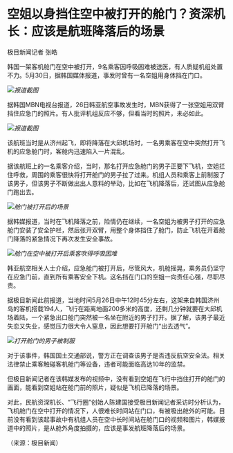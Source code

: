 # 空姐以身挡住空中被打开的舱门？资深机长：应该是航班降落后的场景

极目新闻记者 张皓

韩国一架客机舱门在空中被打开，9名乘客因呼吸困难被送医，有人质疑机组处置不力。5月30日，据韩国媒体报道，事发时曾有一名空姐用身体挡在门口。

![](https://inews.gtimg.com/om_bt/OtR8Df6cokcLFWKLQoJw7kxLBKDarbYCG6qMxJwNoDdRMAA/1000)_报道截图_

据韩国MBN电视台报道，26日韩亚航空事故发生时，MBN获得了一张空姐用双臂挡住应急门的照片。有人批评机组反应不够，但看当时的照片，未必如此。

![](https://inews.gtimg.com/om_bt/OqUJrQQApUZew1FluAz07UW9K9VAHEuw0InspyE8OwpVYAA/1000)_报道截图_

该航班当时是从济州起飞，即将降落在大邱机场时，一名男乘客在空中突然打开飞机的应急舱门时，客舱内迅速陷入一片混乱。

据该航班上的一名乘客介绍，当时，那名打开应急舱门的男子正要下飞机，空姐拦住呼救，周围的乘客很快将打开舱门的男子拉了过来。机组人员和乘客上前制服了该男子，但该男子不断做出出人意料的举动，比如在飞机降落后，还试图从应急舱门跑出去。

![](https://inews.gtimg.com/om_bt/OdltgZw2wCqnS4l14hMg1V-hBFyY465LSe2tw6J8CofH4AA/1000)_舱门被打开后的场景_

据韩媒报道，当时在飞机降落之前，险情仍在继续，一名空姐为被男子打开的应急舱门安装了安全护栏，然后张开双臂，用整个身体挡住了舱门，防止飞机在开着舱门降落的紧急情况下再次发生安全事故。

![](https://inews.gtimg.com/om_bt/OOCHFwQrox0-tjVi-EMkwrS0QDz7cGrJilY_Bfd5f_5dMAA/1000)_舱门在空中被打开后乘客吹得呼吸困难_

韩亚航空相关人士介绍，应急舱门被打开后，尽管风大，机舱摇晃，乘务员仍坚守在应急门前，直到所有乘客安全下机。这名挡在门口的空姐一向责任心强，尽职尽责。

据极目新闻此前报道，当地时间5月26日中午12时45分左右，这架来自韩国济州岛的客机搭载194人，飞行在距离地面200多米的高度，还剩几分钟就要在大邱机场着陆，一个紧急出口舱门突然被一名坐在附近的男子打开。据了解，该男子最近失恋又失业，感觉压力很大令人窒息，因此想要打开舱门“出去透气”。

![](https://inews.gtimg.com/om_bt/ObUBPJawuxueyEn1KBRrGITxLmAXAn_ZAZIyMzBr52xN0AA/1000)_打开舱门的男子被制服_

对于该事件，韩国国土交通部说，警方正在调查该男子是否违反航空安全法。相关法律禁止乘客触碰客机舱门等设备，违者可能面临高达10年的监禁。

但极目新闻记者在该韩媒发布的视频中，没有看到空姐在飞行中挡住打开的舱门的画面，能看到空姐站在舱门前的照片，疑似是飞机已降落的场景。

对此，民航资深机长、“飞行圈”创始人陈建国接受极目新闻记者采访时分析认为，飞机舱门在空中打开的情况下，人很难长时间站在门口，有被吸出舱外的可能。目前没有看到该起事故中有机组人员在空中长时间站在舱门口的视频和图片，韩媒报道中的照片，是从舱外角度拍摄的，应该是事发航班降落后的场景。

（来源：极目新闻）

